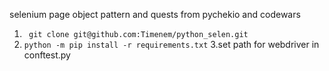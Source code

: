 selenium page object pattern and quests from pychekio and codewars 
1. ``` git clone git@github.com:Timenem/python_selen.git``` 
2. ``` python -m pip install -r requirements.txt ```
3.set path for webdriver in conftest.py
